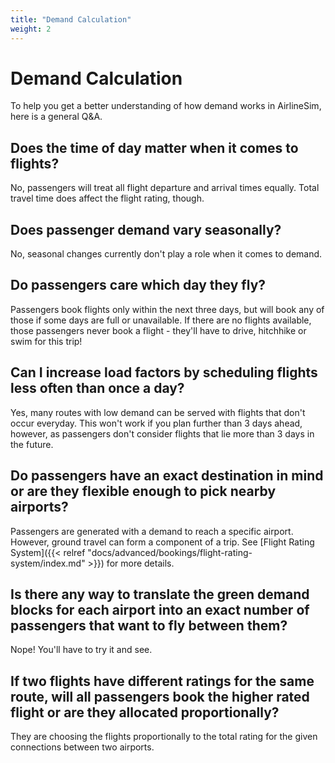 ```yaml
---
title: "Demand Calculation"
weight: 2
---
```


# Demand Calculation

To help you get a better understanding of how demand works in AirlineSim, here is a general Q&A.

## Does the time of day matter when it comes to flights?

No, passengers will treat all flight departure and arrival times equally. Total travel time does affect the flight rating, though.

## Does passenger demand vary seasonally?

No, seasonal changes currently don't play a role when it comes to demand.

## Do passengers care which day they fly?

Passengers book flights only within the next three days, but will book any of those if some days are full or unavailable. If there are no flights available, those passengers never book a flight - they'll have to drive, hitchhike or swim for this trip!

## Can I increase load factors by scheduling flights less often than once a day?

Yes, many routes with low demand can be served with flights that don't occur everyday. This won't work if you plan further than 3 days ahead, however, as passengers don't consider flights that lie more than 3 days in the future.

## Do passengers have an exact destination in mind or are they flexible enough to pick nearby airports?

Passengers are generated with a demand to reach a specific airport. However, ground travel can form a component of a trip. See [Flight Rating System]({{< relref "docs/advanced/bookings/flight-rating-system/index.md" >}}) for more details. 

## Is there any way to translate the green demand blocks for each airport into an exact number of passengers that want to fly between them?

Nope! You'll have to try it and see.

## If two flights have different ratings for the same route, will all passengers book the higher rated flight or are they allocated proportionally?

They are choosing the flights proportionally to the total rating for the given connections between two airports.
